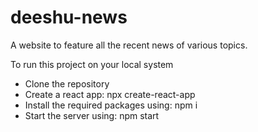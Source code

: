 # deeshu-news
A website to feature all the recent news of various topics.

To run this project on your local system
- Clone the repository
- Create a react app: npx create-react-app 
- Install the required packages using: npm i
- Start the server using: npm start
